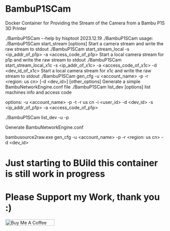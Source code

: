 # BambuP1SCam
Docker Container for Providing the Stream of the Camera from a Bambu P1S  3D Printer


./BambuP1SCam --help
by hisptoot 2023.12.19
./BambuP1SCam usage:
   ./BambuP1SCam start_stream [options]
      Start a camera stream and write the raw stream to stdout
   ./BambuP1SCam start_stream_local -s <ip_addr_of_p1p> -a <access_code_of_p1p>
      Start a local camera stream for p1p and write the raw stream to stdout
   ./BambuP1SCam start_stream_local_x1c -s <ip_addr_of_x1c> -a <access_code_of_x1c> -d <dev_id_of_x1c>
      Start a local camera stream for x1c and write the raw stream to stdout
   ./BambuP1SCam gen_cfg -u <account_name> -p <password> -r <region: us cn> [-d <dev_id>] [other_options]
      Generate a simple BambuNetworkEngine.conf file
   ./BambuP1SCam list_dev [options]
      list machines info and access code

 options:
   -u <account_name>
   -p <password>
   -t <token>
   -r <region>
      us cn
   -i <user_id>
   -d <dev_id>
   -s <ip_addr_of_p1p>
   -a <access_code_of_p1p>


./BambuP1SCam list_dev -u <user> -p <password>

Generate BambuNetworkEngine.conf

bambusource2raw.exe gen_cfg -u <account_name> -p <password> -r <region: us cn> -d <dev_id>

# Just starting to BUild this container is still work in progress

# Please Support my Work, thank you :)

<a href="https://www.buymeacoffee.com/TechNic" target="_blank"><img src="https://cdn.buymeacoffee.com/buttons/default-orange.png" alt="Buy Me A Coffee" style="height: 20px !important;width: 155px !important;" ></a>
